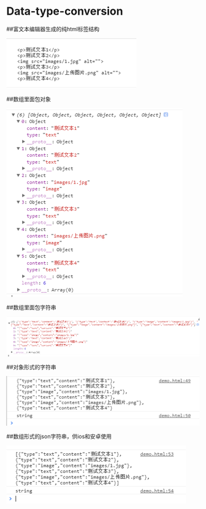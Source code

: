 # Data-type-conversion
##富文本编辑器生成的纯html标签结构 

![alt](images/QQ截图20170724153413.png)  

##数组里面包对象

![alt](images/QQ截图20170724153454.png) 

##数组里面包字符串

![alt](images/QQ截图20170724153537.png) 

##对象形式的字符串

![alt](images/QQ截图20170724155951.png) 

##数组形式的json字符串，供ios和安卓使用

![alt](images/QQ截图20170724153809.png) 
